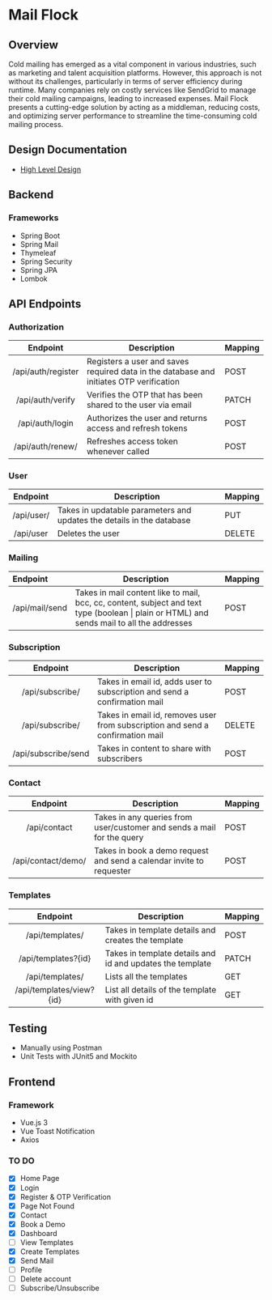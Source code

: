 # Mail Flock

## Overview

Cold mailing has emerged as a vital component in various industries, such as marketing and talent acquisition platforms. However, this approach is not without its challenges, particularly in terms of server efficiency during runtime. Many companies rely on costly services like SendGrid to manage their cold mailing campaigns, leading to increased expenses. Mail Flock presents a cutting-edge solution by acting as a middleman, reducing costs, and optimizing server performance to streamline the time-consuming cold mailing process.

## Design Documentation

- [High Level Design](https://www.notion.so/gaganchordia/Mail-Flock-70d9b073f9c944899540b49d2af47afc?pvs=4)

## Backend

### Frameworks

- Spring Boot
- Spring Mail
- Thymeleaf
- Spring Security
- Spring JPA
- Lombok

## API Endpoints

### Authorization

|      Endpoint      | Description                                                                             | Mapping |
|:------------------:|-----------------------------------------------------------------------------------------|---------|
| /api/auth/register | Registers a user and saves required data in the database and initiates OTP verification | POST    |
|  /api/auth/verify  | Verifies the OTP that has been shared to the user via email                             | PATCH   |
|  /api/auth/login   | Authorizes the user and returns access and refresh tokens                               | POST    |
| /api/auth/renew/   | Refreshes access token whenever called                                                  | POST    |

### User

|  Endpoint   | Description                                                           | Mapping |
|:-----------:|-----------------------------------------------------------------------|---------|
| /api/user/  | Takes in updatable parameters and updates the details in the database | PUT     |
|  /api/user  | Deletes the user                                                      | DELETE  |

### Mailing

| Endpoint       | Description                                                                                                                                | Mapping |
|:---------------|--------------------------------------------------------------------------------------------------------------------------------------------|---------|
| /api/mail/send | Takes in mail content like to mail, bcc, cc, content, subject and text type (boolean \| plain or HTML) and sends mail to all the addresses | POST    |

### Subscription

|      Endpoint       | Description                                                                     | Mapping |
|:-------------------:|---------------------------------------------------------------------------------|---------|
|   /api/subscribe/   | Takes in email id, adds user to subscription and send a confirmation mail       | POST    |
|   /api/subscribe/   | Takes in email id, removes user from subscription  and send a confirmation mail | DELETE  |
| /api/subscribe/send | Takes in content to share with subscribers                                      | POST    |

### Contact

|      Endpoint      | Description                                                            | Mapping |
|:------------------:|------------------------------------------------------------------------|---------|
|    /api/contact    | Takes in any queries from user/customer and sends a mail for the query | POST    |
| /api/contact/demo/ | Takes in book a demo request and send a calendar invite to requester   | POST    |

### Templates
|         Endpoint         | Description                                               | Mapping |
|:------------------------:|-----------------------------------------------------------|---------|
|     /api/templates/      | Takes in template details and creates the template        | POST    |
|   /api/templates?{id}    | Takes in template details and id and updates the template | PATCH   |
|     /api/templates/      | Lists all the templates                                   | GET     |
| /api/templates/view?{id} | List all details of the template with given id            | GET     |

## Testing

- Manually using Postman
- Unit Tests with JUnit5 and Mockito

## Frontend

### Framework

- Vue.js 3
- Vue Toast Notification
- Axios

### TO DO

- [x] Home Page
- [x] Login
- [x] Register & OTP Verification
- [x] Page Not Found
- [x] Contact
- [x] Book a Demo
- [x] Dashboard
- [ ] View Templates
- [x] Create Templates
- [x] Send Mail
- [ ] Profile
- [ ] Delete account
- [ ] Subscribe/Unsubscribe
